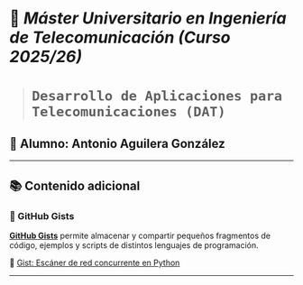 # 📘 *Máster Universitario en Ingeniería de Telecomunicación (Curso 2025/26)*
> # `Desarrollo de Aplicaciones para Telecomunicaciones (DAT)`
## 🧠 **Alumno: Antonio Aguilera González**

---

## 📚 Contenido adicional

### 🔹 GitHub Gists

**[GitHub Gists](https://gist.github.com/)** permite almacenar y compartir pequeños fragmentos de código, ejemplos y scripts de distintos lenguajes de programación.

🧩 [Gist: Escáner de red concurrente en Python](https://gist.github.com/Antonio-sudo-hash/c1ca439d52f27a9312e8b9afe62fdb13)

---
